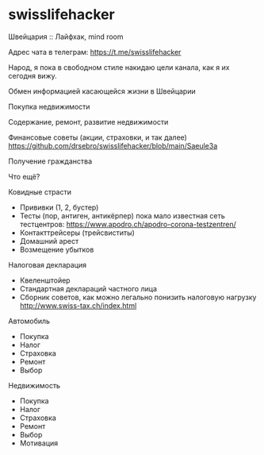 # swisslifehacker
Швейцария :: Лайфхак, mind room 

Адрес чата в телеграм: https://t.me/swisslifehacker

Народ, я пока в свободном стиле накидаю цели канала, как я их сегодня вижу. 

Обмен информацией касающейся жизни в Швейцарии 

Покупка недвижимости

Содержание, ремонт, развитие недвижимости

Финансовые советы (акции, страховки, и так далее) https://github.com/drsebro/swisslifehacker/blob/main/Saeule3a

Получение гражданства

Что ещё?


Ковидные страсти
* Прививки (1, 2, бустер)
* Тесты (пор, антиген, антикёрпер) пока мало известная сеть тестцентров: https://www.apodro.ch/apodro-corona-testzentren/
* Контакттрейсеры (трейсвиститы)
* Домашний арест
* Возмещение убытков


Налоговая декларация
* Квеленштойер
* Стандартная деклараций частного лица
* Сборник советов, как можно легально понизить налоговую нагрузку http://www.swiss-tax.ch/index.html 

Автомобиль
* Покупка
* Налог
* Страховка
* Ремонт
* Выбор

Недвижимость
* Покупка
* Налог
* Страховка
* Ремонт
* Выбор
* Мотивация



